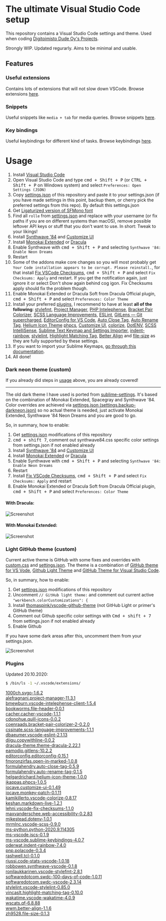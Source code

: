 # The ultimate Visual Studio Code setup

This repository contains a Visual Studio Code settings and theme.
Used when coding [Digitoimisto Dude Oy's Projects](https://github.com/digitoimistodude).

Strongly WIP.
Updated regurarly.
Aims to be minimal and usable.

## Features

### Useful extensions

Contains lots of extensions that will not slow down VSCode. Browse extensions [here](#plugins).

### Snippets

Useful snippets like `media + tab` for media queries. Browse snippets [here](https://github.com/ronilaukkarinen/vscode-settings/tree/master/snippets).

### Key bindings

Useful keybindings for different kind of tasks. Browse keybindings [here](https://github.com/ronilaukkarinen/vscode-settings/blob/master/keybindings.json).

# Usage

1. Install [Visual Studio Code](https://code.visualstudio.com/)
2. Open Visual Studio Code and type <kbd>cmd + Shift + P</kbd> (or <kbd>CTRL + Shift + P</kbd> on Windows system) and select `Preferences: Open Settings (JSON)`
3. Copy [settings.json](https://raw.githubusercontent.com/ronilaukkarinen/vscode-settings/master/settings.json) of this repository and paste it to your settings.json (if you have made settings in this point, backup them, or cherry pick the preferred settings from this repo). By default this settings.json
4. Get [Ligaturized version of SFMono font](https://github.com/lemeb/a-better-ligaturizer/blob/master/output-fonts/SFMono.ttf)
5. Find all `rolle` from [settings.json](https://raw.githubusercontent.com/ronilaukkarinen/vscode-settings/master/settings.json) and replace with your username (or fix paths if you are on different systems than macOS), remove possible leftover API keys or stuff that you don't want to use. In short: Tweak to your likings!
6. Install [Synthwave '84](https://marketplace.visualstudio.com/items?itemName=RobbOwen.synthwave-vscode) and [Customize UI](https://marketplace.visualstudio.com/items?itemName=iocave.customize-ui)
7. Install [Monokai Extended](https://marketplace.visualstudio.com/items?itemName=SuperPaintman.monokai-extended) or [Dracula](https://marketplace.visualstudio.com/items?itemName=dracula-theme.theme-dracula)
8. Enable Synthwave with <kbd>cmd + Shift + P</kbd> and selecting `Synthwave '84: Enable Neon Dreams`
9. Restart
10. Some of the addons make core changes so you will most probably get `Your Code installation appears to be corrupt. Please reinstall.`, for that install [Fix VSCode Checksums](https://marketplace.visualstudio.com/items?itemName=lehni.vscode-fix-checksums), <kbd>cmd + Shift + P</kbd> and select `Fix Checksums: Apply` and restart. If you get the notification again, just ignore it or select Don't show again behind cog igon. Fix Checksums apply should fix the problem though.
11. Enable Monokai Extended or Dracula Soft from Dracula Official plugin, <kbd>cmd + Shift + P</kbd> and select `Preferences: Color Theme`
12. Install your preferred [plugins](#plugins), I recommend to have at least **all of the following**: [stylefmt](https://marketplace.visualstudio.com/items?itemName=ronilaukkarinen.vscode-stylefmt), [Project Manager](https://marketplace.visualstudio.com/items?itemName=alefragnani.project-manager), [PHP Intelephense](https://marketplace.visualstudio.com/items?itemName=bmewburn.vscode-intelephense-client), [Bracket Pair Colorizer](https://marketplace.visualstudio.com/items?itemName=coenraads.bracket-pair-colorizer), [SCSS Language Improvements](https://marketplace.visualstudio.com/items?itemName=cssinate.scss-language-improvements), [ESLint](https://marketplace.visualstudio.com/items?itemName=dbaeumer.vscode-eslint), [GitLens — Git supercharged](https://marketplace.visualstudio.com/items?itemName=eamodio.gitlens), [EditorConfig for VS Code](https://marketplace.visualstudio.com/items?itemName=EditorConfig.EditorConfig), [Auto Close Tag](https://marketplace.visualstudio.com/items?itemName=formulahendry.auto-close-tag), [Auto Rename Tag](https://marketplace.visualstudio.com/items?itemName=formulahendry.auto-rename-tag), [Helium Icon Theme](https://marketplace.visualstudio.com/items?itemName=helgardrichard.helium-icon-theme) [phpcs](https://marketplace.visualstudio.com/items?itemName=ikappas.phpcs), [Customize UI](https://marketplace.visualstudio.com/items?itemName=iocave.customize-ui), [colorize](https://marketplace.visualstudio.com/items?itemName=kamikillerto.vscode-colorize), [DotENV](https://marketplace.visualstudio.com/items?itemName=mikestead.dotenv), [SCSS IntelliSense](https://marketplace.visualstudio.com/items?itemName=mrmlnc.vscode-scss), [Sublime Text Keymap and Settings Importer](https://marketplace.visualstudio.com/items?itemName=ms-vscode.sublime-keybindings), [indent-rainbow](https://marketplace.visualstudio.com/items?itemName=oderwat.indent-rainbow), [stylelint](https://marketplace.visualstudio.com/items?itemName=stylelint.vscode-stylelint), [Highlight Matching Tag](https://marketplace.visualstudio.com/items?itemName=vincaslt.highlight-matching-tag), [Better Align](https://marketplace.visualstudio.com/items?itemName=wwm.better-align) and [file-size](https://marketplace.visualstudio.com/items?itemName=zh9528.file-size) as they are fully supported by these settings.
13. If you want to import your Sublime Keymaps, [go through this documentation](https://marketplace.visualstudio.com/items?itemName=ms-vscode.sublime-keybindings).
14. All done!

### Dark neon theme (custom)

If you already did steps in [usage](#usage) above, you are already covered!

--- 

The old dark theme I have used is ported from [sublime-settings](https://github.com/digitoimistodude/sublime-settings). It's based on the combination of Monokai Extended, Spacegray and Synthwave '84. Color overrides are achieved via [settings.json (settings.backup-darkneon.json)](https://github.com/ronilaukkarinen/vscode-settings/blob/master/settings.backup-darkneon.json) so no actual theme is needed, just activate Monokai Extended, Synthwave '84 Neon Dreams and you are good to go.

So, in summary, how to enable:

1. Get [settings.json](https://raw.githubusercontent.com/ronilaukkarinen/vscode-settings/master/settings.json) modifications of this repository
2. <kbd>cmd + shift 7</kbd>, comment out synthwave84.css specific color settings from settings.json if not enabled already
3. Install [Synthwave '84](https://marketplace.visualstudio.com/items?itemName=RobbOwen.synthwave-vscode) and [Customize UI](https://marketplace.visualstudio.com/items?itemName=iocave.customize-ui)
4. Install [Monokai Extended](https://marketplace.visualstudio.com/items?itemName=SuperPaintman.monokai-extended) or [Dracula](https://marketplace.visualstudio.com/items?itemName=dracula-theme.theme-dracula)
5. Enable Synthwave with <kbd>cmd + Shift + P</kbd> and selecting `Synthwave '84: Enable Neon Dreams`
6. Restart
7. Install [Fix VSCode Checksums](https://marketplace.visualstudio.com/items?itemName=lehni.vscode-fix-checksums), <kbd>cmd + Shift + P</kbd> and select `Fix Checksums: Apply` and restart
8. Enable Monokai Extended or Dracula Soft from Dracula Official plugin, <kbd>cmd + Shift + P</kbd> and select `Preferences: Color Theme`

#### With Dracula:
![Screenshot](https://i.imgur.com/yim4rNQ.png "Screenshot")

#### With Monokai Extended:
![Screenshot](https://i.imgur.com/8m8ESKo.png "Screenshot")

### Light GitHub theme (custom)

Current active theme is GitHub with some fixes and overrides with [custom.css](https://github.com/ronilaukkarinen/vscode-settings/blob/master/custom.css) and [settings.json](https://github.com/ronilaukkarinen/vscode-settings/blob/master/settings.json). The theme is a combination of [GitHub theme for VS Vode](https://github.com/primer/github-vscode-theme), [Github Light Theme](https://github.com/chuling/vscode-theme-github-light) and [GitHub Theme for Visual Studio Code](https://github.com/thomaspink/vscode-github-theme).

So, in summary, how to enable:

1. Get [settings.json](https://raw.githubusercontent.com/ronilaukkarinen/vscode-settings/master/settings.json) modifications of this repository
2. Uncomment `// GitHub light theme:` and comment out current active `"workbench.colorCustomizations": {`
3. Install [thomaspink/vscode-github-theme](https://github.com/thomaspink/vscode-github-theme) (not GitHub Light or primer's GitHub theme)
4. Comment out Github specific color settings with <kbd>Cmd + shift + 7</kbd> from settings.json if not enabled already
5. Enable Github

If you have some dark areas after this, uncomment them from your settings.json.

![Screenshot](https://i.imgur.com/X7NYkhm.png "Screenshot")

### Plugins

Updated 20.10.2020:

``` bash
$ /bin/ls -1 ~/.vscode/extensions/
```

<a href="https://marketplace.visualstudio.com/items?itemName=1000ch.svgo">1000ch.svgo-1.6.2</a><br />
<a href="https://marketplace.visualstudio.com/items?itemName=alefragnani.project-manager">alefragnani.project-manager-11.3.1</a><br />
<a href="https://marketplace.visualstudio.com/items?itemName=bmewburn.vscode-intelephense-client">bmewburn.vscode-intelephense-client-1.5.4</a><br />
<a href="https://marketplace.visualstudio.com/items?itemName=bookworms.file-header">bookworms.file-header-0.0.1</a><br />
<a href="https://marketplace.visualstudio.com/items?itemName=cacher.cacher-vscode">cacher.cacher-vscode-1.1.1</a><br />
<a href="https://marketplace.visualstudio.com/items?itemName=cdonohue.quill-icons">cdonohue.quill-icons-0.0.2</a><br />
<a href="https://marketplace.visualstudio.com/items?itemName=coenraads.bracket-pair-colorizer-2">coenraads.bracket-pair-colorizer-2-0.2.0</a><br />
<a href="https://marketplace.visualstudio.com/items?itemName=cssinate.scss-language-improvements">cssinate.scss-language-improvements-1.1.1</a><br />
<a href="https://marketplace.visualstudio.com/items?itemName=dbaeumer.vscode-eslint-">dbaeumer.vscode-eslint-2.1.13</a><br />
<a href="https://marketplace.visualstudio.com/items?itemName=diigu.copywithline">diigu.copywithline-0.0.2</a><br />
<a href="https://marketplace.visualstudio.com/items?itemName=dracula-theme.theme-dracula-">dracula-theme.theme-dracula-2.22.1</a><br />
<a href="https://marketplace.visualstudio.com/items?itemName=eamodio.gitlens">eamodio.gitlens-10.2.2</a><br />
<a href="https://marketplace.visualstudio.com/items?itemName=editorconfig.editorconfig">editorconfig.editorconfig-0.15.1</a><br />
<a href="https://marketplace.visualstudio.com/items?itemName=fmoronzirfas.open-in-marked">fmoronzirfas.open-in-marked-1.0.8</a><br />
<a href="https://marketplace.visualstudio.com/items?itemName=formulahendry.auto-close-tag">formulahendry.auto-close-tag-0.5.9</a><br />
<a href="https://marketplace.visualstudio.com/items?itemName=formulahendry.auto-rename-tag">formulahendry.auto-rename-tag-0.1.5</a><br />
<a href="https://marketplace.visualstudio.com/items?itemName=helgardrichard.helium-icon-theme">helgardrichard.helium-icon-theme-1.0.0</a><br />
<a href="https://marketplace.visualstudio.com/items?itemName=ikappas.phpcs">ikappas.phpcs-1.0.5</a><br />
<a href="https://marketplace.visualstudio.com/items?itemName=iocave.customize-ui">iocave.customize-ui-0.1.49</a><br />
<a href="https://marketplace.visualstudio.com/items?itemName=iocave.monkey-patch">iocave.monkey-patch-0.1.11</a><br />
<a href="https://marketplace.visualstudio.com/items?itemName=kamikillerto.vscode-colorize">kamikillerto.vscode-colorize-0.8.17</a><br />
<a href="https://marketplace.visualstudio.com/items?itemName=keshan.markdown-live">keshan.markdown-live-1.2.1</a><br />
<a href="https://marketplace.visualstudio.com/items?itemName=lehni.vscode-fix-checksums">lehni.vscode-fix-checksums-1.1.0</a><br />
<a href="https://marketplace.visualstudio.com/items?itemName=maxvanderschee.web-accessibility">maxvanderschee.web-accessibility-0.2.83</a><br />
<a href="https://marketplace.visualstudio.com/items?itemName=mikestead.dotenv">mikestead.dotenv-1.0.1</a><br />
<a href="https://marketplace.visualstudio.com/items?itemName=mrmlnc.vscode-scss">mrmlnc.vscode-scss-0.9.0</a><br />
<a href="https://marketplace.visualstudio.com/items?itemName=ms-python.python">ms-python.python-2020.9.114305</a><br />
<a href="https://marketplace.visualstudio.com/items?itemName=ms-vscode.jscs">ms-vscode.jscs-0.1.9</a><br />
<a href="https://marketplace.visualstudio.com/items?itemName=ms-vscode.sublime-keybindings">ms-vscode.sublime-keybindings-4.0.7</a><br />
<a href="https://marketplace.visualstudio.com/items?itemName=oderwat.indent-rainbow">oderwat.indent-rainbow-7.4.0</a><br />
<a href="https://marketplace.visualstudio.com/items?itemName=pnp.polacode">pnp.polacode-0.3.4</a><br />
<a href="https://marketplace.visualstudio.com/items?itemName=rashwell.tcl">rashwell.tcl-0.1.0</a><br />
<a href="https://marketplace.visualstudio.com/items?itemName=riussi.code-stats-vscode-">riussi.code-stats-vscode-1.0.18</a><br />
<a href="https://marketplace.visualstudio.com/items?itemName=robbowen.synthwave-vscode">robbowen.synthwave-vscode-0.1.8</a><br />
<a href="https://marketplace.visualstudio.com/items?itemName=ronilaukkarinen.vscode-stylefmt">ronilaukkarinen.vscode-stylefmt-2.8.1</a><br />
<a href="https://marketplace.visualstudio.com/items?itemName=softwaredotcom.swdc-100-days-of-code">softwaredotcom.swdc-100-days-of-code-1.0.11</a><br />
<a href="https://marketplace.visualstudio.com/items?itemName=softwaredotcom.swdc-vscode">softwaredotcom.swdc-vscode-2.3.14</a><br />
<a href="https://marketplace.visualstudio.com/items?itemName=stylelint.vscode-stylelint">stylelint.vscode-stylelint-0.85.0</a><br />
<a href="https://marketplace.visualstudio.com/items?itemName=vincaslt.highlight-matching-tag">vincaslt.highlight-matching-tag-0.10.0</a><br />
<a href="https://marketplace.visualstudio.com/items?itemName=wakatime.vscode-wakatime">wakatime.vscode-wakatime-4.0.9</a><br />
<a href="https://marketplace.visualstudio.com/items?itemName=wscats.qf">wscats.qf-6.8.88</a><br />
<a href="https://marketplace.visualstudio.com/items?itemName=wwm.better-align">wwm.better-align-1.1.6</a><br />
<a href="https://marketplace.visualstudio.com/items?itemName=zh9528.file-size">zh9528.file-size-0.1.3</a><br />
